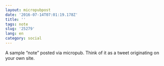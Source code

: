 ```yaml
---
layout: micropubpost
date: '2016-07-14T07:01:19.178Z'
title: ''
tags: note
slug: '25279'
lang: en
category: social
---
```

A sample “note” posted via micropub. Think of it as a tweet originating on your own site.
